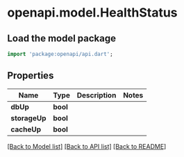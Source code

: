 # openapi.model.HealthStatus

## Load the model package
```dart
import 'package:openapi/api.dart';
```

## Properties
Name | Type | Description | Notes
------------ | ------------- | ------------- | -------------
**dbUp** | **bool** |  | 
**storageUp** | **bool** |  | 
**cacheUp** | **bool** |  | 

[[Back to Model list]](../README.md#documentation-for-models) [[Back to API list]](../README.md#documentation-for-api-endpoints) [[Back to README]](../README.md)



